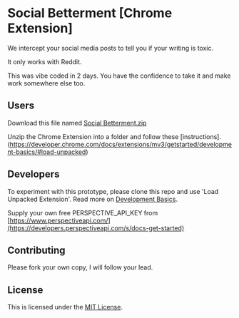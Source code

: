 # Social Betterment [Chrome Extension]
We intercept your social media posts to tell you if your writing is toxic. 

It only works with Reddit.

This was vibe coded in 2 days. You have the confidence to take it and make work somewhere else too.

## Users

Download this file named [Social Betterment.zip](https://github.com/portfoliospreadsheets/social-betterment/raw/refs/heads/main/Social%20Betterment.zip)

Unzip the Chrome Extension into a folder and follow these [instructions].(https://developer.chrome.com/docs/extensions/mv3/getstarted/development-basics/#load-unpacked)

## Developers

To experiment with this prototype, please clone this repo and use 'Load Unpacked Extension'.
Read more on [Development Basics](https://developer.chrome.com/docs/extensions/mv3/getstarted/development-basics/#load-unpacked).


Supply your own free PERSPECTIVE_API_KEY from [https://www.perspectiveapi.com/](https://developers.perspectiveapi.com/s/docs-get-started)


## Contributing

Please fork your own copy, I will follow your lead.

## License

This is licensed under the [MIT License](/LICENSE).
